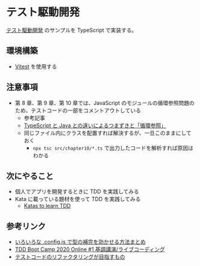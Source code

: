 # テスト駆動開発

[テスト駆動開発](https://www.amazon.co.jp/dp/B077D2L69C/ref=dp-kindle-redirect?_encoding=UTF8&btkr=1) のサンプルを TypeScript で実装する。

## 環境構築

- [Vitest](https://vitest.dev/guide/) を使用する

## 注意事項

- 第 8 章、第 9 章、第 10 章では、JavaScript のモジュールの循環参照問題のため、テストコードの一部をコメントアウトしている
  - 参考記事
  - [TypeScript と Java との違いによるつまずきと「循環参照」](https://ky-yk-d.hatenablog.com/entry/2018/11/11/071020)
  - 同じファイル内にクラスを配置すれば解決するが、一旦このままにしておく
    - `npx tsc src/chapter10/*.ts` で出力したコードを解析すれば原因はわかる

## 次にやること

- 個人でアプリを開発するときに TDD を実践してみる
- Kata に載っている題材を使って TDD を実践してみる
  - [Katas to learn TDD](https://kata-log.rocks/tdd)

## 参考リンク

- [いろいろな .config.js で型の補完を効かせる方法まとめ](https://zenn.dev/jay_es/articles/2021-04-22-config-js)
- [TDD Boot Camp 2020 Online #1 基調講演/ライブコーディング](https://youtu.be/Q-FJ3XmFlT8?t=1146)
- [テストコードのリファクタリングが目指すもの](https://youtu.be/AKCfYuDhvXM?t=3380)
